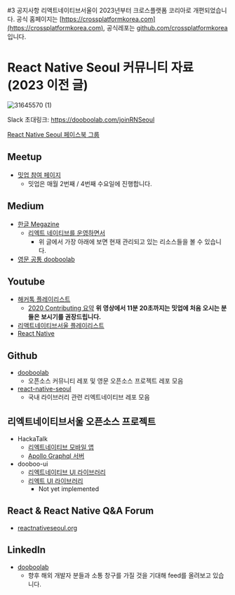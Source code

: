 #3 공지사항
리액트네이티브서울이 2023년부터 크로스플랫폼 코리아로 개편되었습니다.
공식 홈페이지는 [https://crossplatformkorea.com](https://crossplatformkorea.com), 공식레포는 [github.com/crossplatformkorea](https://github.com/crossplatformkorea) 입니다.


# React Native Seoul 커뮤니티 자료 (2023 이전 글)
![31645570 (1)](https://user-images.githubusercontent.com/27461460/72684464-f9427e00-3b23-11ea-9430-64a14527c560.png)

Slack 초대링크: https://dooboolab.com/joinRNSeoul

[React Native Seoul 페이스북 그룹](https://www.facebook.com/groups/react-native-seoul)

## Meetup

- [밋업 참여 페이지](https://www.meetup.com/ko-KR/react-native-seoul/?_locale=ko-KR)
  * 밋업은 매월 2번째 / 4번째 수요일에 진행합니다.


## Medium

- [한글 Megazine](https://medium.com/react-native-seoul)
  * [리엑트 네이티브를 운영하면서](https://medium.com/dooboolab)
     - 위 글에서 가장 아래에 보면 현재 관리되고 있는 리소스들을 볼 수 있습니다.
- [영문 공통 dooboolab](https://medium.com/dooboolab)


## Youtube

- [해커톡 플레이리스트](https://www.youtube.com/playlist?list=PLMu8UG37vF6rXLLV3NfxnV4MLNAIhRvvI)
  * [2020 Contributing 요약](https://www.youtube.com/watch?v=ZBx57X9dnUo&list=PLMu8UG37vF6rXLLV3NfxnV4MLNAIhRvvI&index=8&t=443s)
     **위 영상에서 11분 20초까지는 밋업에 처음 오시는 분들은 보시기를 권장드립니다.**
- [리액트네이티브서울 플레이리스트](https://www.youtube.com/playlist?list=PLMu8UG37vF6oJLNhjsjoy_ApcJFZZwJOo)
- [React Native](https://www.youtube.com/playlist?list=PLMu8UG37vF6r34hZWGux1ornSszl4GBE2)


## Github

- [dooboolab](https://github.com/dooboolab)
  * 오픈소스 커뮤니티 레포 및 영문 오픈소스 프로젝트 레포 모음
- [react-native-seoul](https://github.com/react-native-seoul)
  * 국내 라이브러리 관련 리엑트네이티브 레포 모음


## 리엑트네이티브서울 오픈소스 프로젝트

- HackaTalk
  * [리엑트네이티브 모바일 앱](http://github.com/dooboolab/hackatalk-mobile)
  * [Apollo Graphql 서버](http://github.com/dooboolab/hackatalk-server)
- dooboo-ui
  * [리엑트네이티브 UI 라이브러리](https://github.com/dooboolab/dooboo-ui-native)
  * [리엑트 UI 라이브러리](https://github.com/dooboolab/dooboo-ui)
    - Not yet implemented


## React & React Native Q&A Forum

- [reactnativeseoul.org](http://reactnativeseoul.org)


## LinkedIn

- [dooboolab](https://www.linkedin.com/company/dooboolab)
  * 향후 해외 개발자 분들과 소통 창구를 가질 것을 기대해 feed를 올려보고 있습니다.


